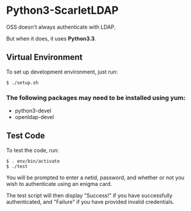 Python3-ScarletLDAP
===================
OSS doesn't always authenticate with LDAP. 

But when it does, it uses __Python3.3__.

Virtual Environment
-------------------

To set up development environment, just run:

    $ ./setup.sh

### The following packages may need to be installed using yum:
- python3-devel
- openldap-devel

Test Code
---------

To test the code, run:

	$ . env/bin/activate
	$ ./test

You will be prompted to enter a netid, password, and whether or not
you wish to authenticate using an enigma card.

The test script will then display "Success!" if you have successfully
authenticated, and "Failure" if you have provided invalid credentials.

